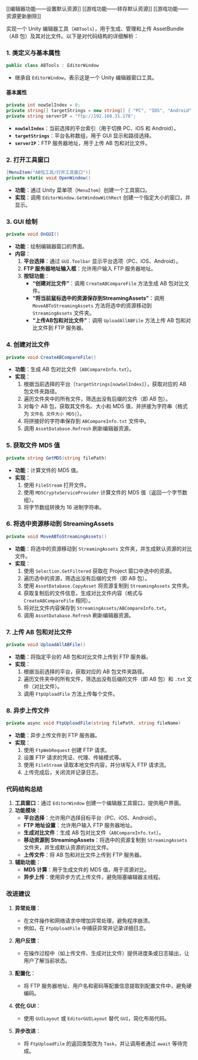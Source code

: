 [[编辑器功能——设置默认资源]]
[[游戏功能——转存默认资源]]
[[游戏功能——资源更新删除]]

实现一个 Unity 编辑器工具（`ABTools`），用于生成、管理和上传 AssetBundle（AB 包）及其对比文件。以下是对代码结构的详细解析：

### **1. 类定义与基本属性**
```csharp
public class ABTools : EditorWindow
```
- 继承自 `EditorWindow`，表示这是一个 Unity 编辑器窗口工具。
#### **基本属性**
```csharp
private int nowSelIndex = 0;
private string[] targetStrings = new string[] { "PC", "IOS", "Android" };
private string serverIP = "ftp://192.168.31.178";
```
- **`nowSelIndex`**：当前选择的平台索引（用于切换 PC、iOS 和 Android）。
- **`targetStrings`**：平台名称数组，用于 GUI 显示和路径选择。
- **`serverIP`**：FTP 服务器地址，用于上传 AB 包和对比文件。
### **2. 打开工具窗口**
```csharp
[MenuItem("AB包工具/打开工具窗口")]
private static void OpenWindow()
```
- **功能**：通过 Unity 菜单项（`MenuItem`）创建一个工具窗口。
- **实现**：调用 `EditorWindow.GetWindowWithRect` 创建一个指定大小的窗口，并显示。
### **3. GUI 绘制**
```csharp
private void OnGUI()
```
- **功能**：绘制编辑器窗口的界面。
- **内容**：
  1. **平台选择**：通过 `GUI.Toolbar` 显示平台选项（PC、iOS、Android）。
  2. **FTP 服务器地址输入框**：允许用户输入 FTP 服务器地址。
  3. **按钮功能**：
     - **“创建对比文件”**：调用 `CreateABCompareFile` 方法生成 AB 包对比文件。
     - **“将当前鼠标选中的资源保存到StreamingAssets”**：调用 `MoveABToStreamingAssets` 方法将选中的资源移动到 `StreamingAssets` 文件夹。
     - **“上传AB包和对比文件”**：调用 `UploadAllABFile` 方法上传 AB 包和对比文件到 FTP 服务器。
### **4. 创建对比文件**
```csharp
private void CreateABCompareFile()
```
- **功能**：生成 AB 包对比文件（`ABCompareInfo.txt`）。
- **实现**：
  1. 根据当前选择的平台（`targetStrings[nowSelIndex]`），获取对应的 AB 包文件夹路径。
  2. 遍历文件夹中的所有文件，筛选出没有后缀的文件（即 AB 包）。
  3. 对每个 AB 包，获取其文件名、大小和 MD5 值，并拼接为字符串（格式为 `文件名 文件大小 MD5|`）。
  4. 将拼接好的字符串保存到 `ABCompareInfo.txt` 文件中。
  5. 调用 `AssetDatabase.Refresh` 刷新编辑器资源。
### **5. 获取文件 MD5 值**
```csharp
private string GetMD5(string filePath)
```
- **功能**：计算文件的 MD5 值。
- **实现**：
  1. 使用 `FileStream` 打开文件。
  2. 使用 `MD5CryptoServiceProvider` 计算文件的 MD5 值（返回一个字节数组）。
  3. 将字节数组转换为 16 进制字符串。
### **6. 将选中资源移动到 StreamingAssets**
```csharp
private void MoveABToStreamingAssets()
```
- **功能**：将选中的资源移动到 `StreamingAssets` 文件夹，并生成默认资源的对比文件。
- **实现**：
  1. 使用 `Selection.GetFiltered` 获取在 Project 窗口中选中的资源。
  2. 遍历选中的资源，筛选出没有后缀的文件（即 AB 包）。
  3. 使用 `AssetDatabase.CopyAsset` 将资源复制到 `StreamingAssets` 文件夹。
  4. 获取复制后的文件信息，生成对比文件内容（格式与 `CreateABCompareFile` 相同）。
  5. 将对比文件内容保存到 `StreamingAssets/ABCompareInfo.txt`。
  6. 调用 `AssetDatabase.Refresh` 刷新编辑器资源。
### **7. 上传 AB 包和对比文件**
```csharp
private void UploadAllABFile()
```
- **功能**：将指定平台的 AB 包和对比文件上传到 FTP 服务器。
- **实现**：
  1. 根据当前选择的平台，获取对应的 AB 包文件夹路径。
  2. 遍历文件夹中的所有文件，筛选出没有后缀的文件（即 AB 包）和 `.txt` 文件（对比文件）。
  3. 调用 `FtpUploadFile` 方法上传每个文件。
### **8. 异步上传文件**
```csharp
private async void FtpUploadFile(string filePath, string fileName)
```
- **功能**：异步上传文件到 FTP 服务器。
- **实现**：
  1. 使用 `FtpWebRequest` 创建 FTP 请求。
  2. 设置 FTP 请求的凭证、代理、传输模式等。
  3. 使用 `FileStream` 读取本地文件内容，并分块写入 FTP 请求流。
  4. 上传完成后，关闭流并记录日志。
### **代码结构总结**
1. **工具窗口**：通过 `EditorWindow` 创建一个编辑器工具窗口，提供用户界面。
2. **功能模块**：
   - **平台选择**：允许用户选择目标平台（PC、iOS、Android）。
   - **FTP 地址设置**：允许用户输入 FTP 服务器地址。
   - **生成对比文件**：生成 AB 包对比文件（`ABCompareInfo.txt`）。
   - **移动资源到 StreamingAssets**：将选中的资源复制到 `StreamingAssets` 文件夹，并生成默认资源的对比文件。
   - **上传文件**：将 AB 包和对比文件上传到 FTP 服务器。
3. **辅助功能**：
   - **MD5 计算**：用于生成文件的 MD5 值，用于资源对比。
   - **异步上传**：使用异步方式上传文件，避免阻塞编辑器主线程。
### **改进建议**
1. **异常处理**：
   - 在文件操作和网络请求中增加异常处理，避免程序崩溃。
   - 例如，在 `FtpUploadFile` 中捕获异常并记录详细日志。

2. **用户反馈**：
   - 在操作过程中（如上传文件、生成对比文件）提供进度条或日志输出，让用户了解当前状态。

3. **配置化**：
   - 将 FTP 服务器地址、用户名和密码等配置信息提取到配置文件中，避免硬编码。

4. **优化 GUI**：
   - 使用 `GUILayout` 或 `EditorGUILayout` 替代 `GUI`，简化布局代码。

5. **异步改进**：
   - 将 `FtpUploadFile` 的返回类型改为 `Task`，并让调用者通过 `await` 等待完成。
